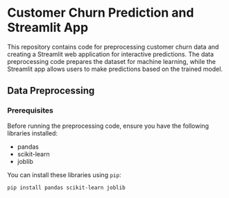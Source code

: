 # Customer Churn Prediction and Streamlit App

This repository contains code for preprocessing customer churn data and creating a Streamlit web application for interactive predictions. The data preprocessing code prepares the dataset for machine learning, while the Streamlit app allows users to make predictions based on the trained model.

## Data Preprocessing

### Prerequisites

Before running the preprocessing code, ensure you have the following libraries installed:

- pandas
- scikit-learn
- joblib

You can install these libraries using `pip`:

```bash
pip install pandas scikit-learn joblib
